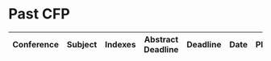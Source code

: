 # Past CFP

| Conference| Subject| Indexes| Abstract Deadline| Deadline| Date| Place| Comments |
| - | - | - | - | - | - | - | - | 